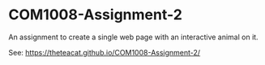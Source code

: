 # COM1008-Assignment-2

An assignment to create a single web page with an interactive animal on it.

See: https://theteacat.github.io/COM1008-Assignment-2/
